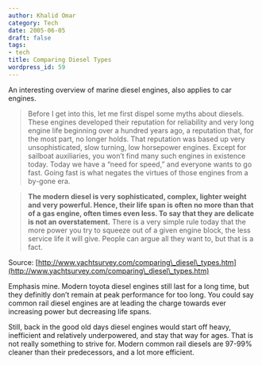 ```yaml
---
author: Khalid Omar
category: Tech
date: 2005-06-05
draft: false
tags:
- tech
title: Comparing Diesel Types
wordpress_id: 59
---
```


An interesting overview of marine diesel engines, also applies to car engines.

> Before I get into this, let me first dispel some myths about diesels. These engines developed their reputation for reliability and very long engine life beginning over a hundred years ago, a reputation that, for the most part, no longer holds. That reputation was based up very unsophisticated, slow turning, low horsepower engines. Except for sailboat auxiliaries, you won’t find many such engines in existence today. Today we have a “need for speed,” and everyone wants to go fast. Going fast is what negates the virtues of those engines from a by-gone era.

> **The modern diesel is very sophisticated, complex, lighter weight and very powerful. Hence, their life span is often no more than that of a gas engine, often times even less. To say that they are delicate is not an overstatement.** There is a very simple rule today that the more power you try to squeeze out of a given engine block, the less service life it will give. People can argue all they want to, but that is a fact.

Source: [http://www.yachtsurvey.com/comparing\_diesel\_types.htm](http://www.yachtsurvey.com/comparing\_diesel\_types.htm)

Emphasis mine. Modern toyota diesel engines still last for a long time, but they definitly don’t remain at peak performance for too long. You could say common rail diesel engines are at leading the charge towards ever increasing power but decreasing life spans.

Still, back in the good old days diesel engines would start off heavy, inefficient and relatively underpowered, and stay that way for ages. That is not really something to strive for. Modern common rail diesels are 97-99% cleaner than their predecessors, and a lot more efficient.